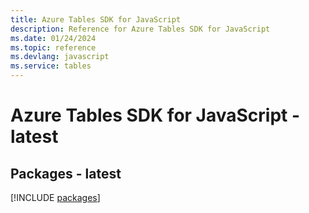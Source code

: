 ```yaml
---
title: Azure Tables SDK for JavaScript
description: Reference for Azure Tables SDK for JavaScript
ms.date: 01/24/2024
ms.topic: reference
ms.devlang: javascript
ms.service: tables
---
```

# Azure Tables SDK for JavaScript - latest
## Packages - latest
[!INCLUDE [packages](tables-index.md)]
